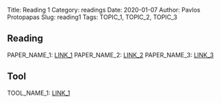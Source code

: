 Title: Reading 1 
Category: readings
Date: 2020-01-07
Author: Pavlos Protopapas
Slug: reading1
Tags: TOPIC_1, TOPIC_2, TOPIC_3

## Reading

PAPER_NAME_1: [LINK_1](https://arxiv.org/abs/1411.1792)
PAPER_NAME_2: [LINK_2](https://arxiv.org/abs/1411.1792)
PAPER_NAME_3: [LINK_3](https://arxiv.org/abs/1411.1792)

## Tool

TOOL_NAME_1: [LINK_1](https://docs.continuum.io/anaconda/)
